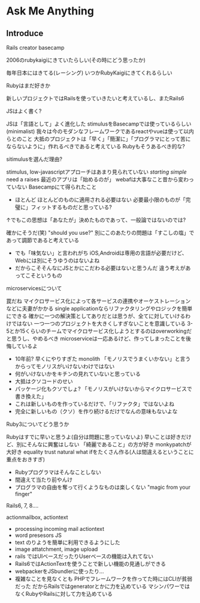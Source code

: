 # Ask Me Anything

## Introduce
Rails creator
basecamp

2006のrubykaigiにきていたらしい(その時にどう思ったか)

毎年日本にはきてる(レーシング)
いつかRubyKaigiにきてくれるらしい

Rubyはまだ好きか

新しいプロジェクトではRailsを使っていきたいと考えているし、またRails6

JSはよく書く?

<!-- 2005, 06の頃は -->
JSは「言語として」よく進化した
stimulusをBasecampでは使っているらしい(minimalist)
我々は今のモダンなフレームワークであるreactやvueは使って以内らとのこと
大抵のプロジェクトは「早く」「簡潔に」「プログラマにとって苦にならないように」作れるべきであると考えている
Rubyもそうあるべき的な?

sitimulusを選んだ理由?

stimulus, low-javascriptアプローチはあまり見られていない
*starting simple*
need a raises
最近のアプリは「始めるのが」
webafは大事なこと昔から変わっていない
Basecampにて得られたこと
  - ほとんど
ほとんどのものに適用される必要はない
必要最小限のものが「完璧に」フィットするものだと思っている?

↑でもこの思想は「あなたが」決めたものであって、一般論ではないのでは?

確かにそうだ(笑)
"should you use?"
別にこのあたりの問題は「すこしの塩」であって調節であると考えている
- でも「味気ない」と言われがち
iOS,Androidは専用の言語が必要だけど、Webには別にそうゆうのはないよね
- だからこそそんなにJSとかにこだわる必要はないと思うんだ
違う考えがあってこそというもの

microservicesについて

罠だね
マイクロサービス化によって各サービスの連携やオーケストレーションなどに夫妻がかかる
single applicationならリファクタリングやロジックを簡単にできる
確かに一つの解決策としてありだとは思うが、全てに対していけるわけではない
一つ一つのプロジェクトを大きくしすぎないことを意識している
3-5とか15くらいのチームでマイクロサービス化しようとするのはoverworkingだと思うし、やめるべき
microserviceは一応あるけど、作ってしまったことを後悔しているよ
- 10年前? 早くにやりすぎた
monolith
「モノリスでうまくいかない」と言うからってモノリスがいけないわけではない
- 何がいけないかをキチンの見れていないと思っている
- 大抵はクソコードのせい
- パッケージ化もクソでしょ?
「モノリスがいけないからマイクロサービスで書き換えた」
- これは新しいものを作っているだけで、「リファクタ」ではないよね
- 完全に新しいもの（クソ）を作り続けるだけでなんの意味もないよな

Ruby3についてどう思うか

Rubyはすでに早いと思うよ(自分は問題に思っていないよ)
早いことは好きだけど、別にそんなに興奮はしない
「綺麗であること」の方が好き
monkypatchが大好き
equality trust natural
what ifをたくさん作る(人は間違えるということに重点をおきすぎ)
- Rubyプログラマはそんなことしない
- 間違えて当たり前やんけ
- プログラマの自由を奪って行くようなものは楽しくない
"magic from your finger"

Rails6, 7, 8....

actionmailbox, actiontext
- processing incoming mail
actiontext
- word presesors JS
- text のりようを簡単に利用できるようにした
- image attatchment, image upload
- rails ではUIベースだったりUserベースの機能は入れてない
- Rails6ではActionTextを使うことで新しい機能の見通しができる
- webpackerをJSbundlerに使ったり...
- 複雑なことを見なくとも
PHPでフレームワークを作ってた時にはCLIが貧弱だった
だからRailsではgeneratorとかに力を込めている
マシンパワーではなくRubyやRailsに対して力を込めている
